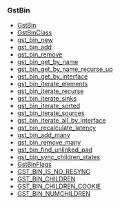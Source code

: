 ### GstBin

* [GstBin]()
* [GstBinClass]()
* [gst_bin_new]()
* [gst_bin_add]()
* [gst_bin_remove]()
* [gst_bin_get_by_name]()
* [gst_bin_get_by_name_recurse_up]()
* [gst_bin_get_by_interface]()
* [gst_bin_iterate_elements]()
* [gst_bin_iterate_recurse]()
* [gst_bin_iterate_sinks]()
* [gst_bin_iterate_sorted]()
* [gst_bin_iterate_sources]()
* [gst_bin_iterate_all_by_interface]()
* [gst_bin_recalculate_latency]()
* [gst_bin_add_many]()
* [gst_bin_remove_many]()
* [gst_bin_find_unlinked_pad]()
* [gst_bin_sync_children_states]()
* [GstBinFlags]()
* [GST_BIN_IS_NO_RESYNC]()
* [GST_BIN_CHILDREN]()
* [GST_BIN_CHILDREN_COOKIE]()
* [GST_BIN_NUMCHILDREN]()
